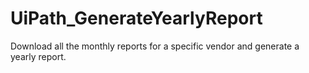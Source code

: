 # UiPath_GenerateYearlyReport
Download all the monthly reports for a specific vendor and generate a yearly report.
